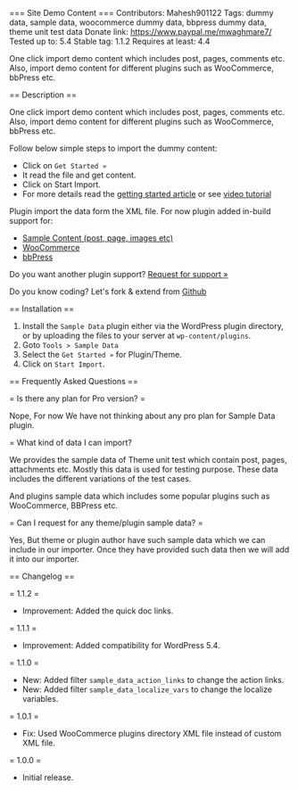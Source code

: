 === Site Demo Content ===
Contributors: Mahesh901122
Tags: dummy data, sample data, woocommerce dummy data, bbpress dummy data, theme unit test data
Donate link: https://www.paypal.me/mwaghmare7/
Tested up to: 5.4
Stable tag: 1.1.2
Requires at least: 4.4

One click import demo content which includes post, pages, comments etc. Also, import demo content for different plugins such as WooCommerce, bbPress etc.

== Description ==

One click import demo content which includes post, pages, comments etc. Also, import demo content for different plugins such as WooCommerce, bbPress etc.

Follow below simple steps to import the dummy content:

* Click on `Get Started »`
* It read the file and get content.
* Click on Start Import.
* For more details read the [getting started article](https://maheshwaghmare.com/doc/sample-data/) or see [video tutorial](https://www.youtube.com/watch?v=q77CJDKAnmg)

Plugin import the data form the XML file. For now plugin added in-build support for:

* <a href="https://maheshwaghmare.com/doc/sample-data/#sample-content" target="_blank">Sample Content (post, page, images etc)</a>
* <a href="https://maheshwaghmare.com/doc/sample-data/#woocommerce" target="_blank">WooCommerce</a>
* <a href="https://maheshwaghmare.com/doc/sample-data/#sample-content" target="_blank">bbPress</a>

Do you want another plugin support? [Request for support »](https://maheshwaghmare.com/say-hello/)

Do you know coding? Let's fork & extend from [Github](https://github.com/maheshwaghmare/sample-data/)

== Installation ==

1. Install the <code>Sample Data</code> plugin either via the WordPress plugin directory, or by uploading the files to your server at <code>wp-content/plugins</code>.
2. Goto `Tools > Sample Data`
3. Select the `Get Started »` for Plugin/Theme.
4. Click on `Start Import`.

== Frequently Asked Questions ==

= Is there any plan for Pro version? =

Nope, For now We have not thinking about any pro plan for Sample Data plugin.

= What kind of data I can import?

We provides the sample data of Theme unit test which contain post, pages, attachments etc. Mostly this data is used for testing purpose. These data includes the different variations of the test cases.

And plugins sample data which includes some popular plugins such as WooCommerce, BBPress etc.

= Can I request for any theme/plugin sample data? =

Yes, But theme or plugin author have such sample data which we can include in our importer. Once they have provided such data then we will add it into our importer.

== Changelog ==

= 1.1.2 =
* Improvement: Added the quick doc links.

= 1.1.1 =
* Improvement: Added compatibility for WordPress 5.4.

= 1.1.0 =
* New: Added filter `sample_data_action_links` to change the action links.
* New: Added filter `sample_data_localize_vars` to change the localize variables.

= 1.0.1 =
* Fix: Used WooCommerce plugins directory XML file instead of custom XML file.

= 1.0.0 =
* Initial release.
